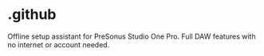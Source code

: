 # .github
Offline setup assistant for PreSonus Studio One Pro. Full DAW features with no internet or account needed.
